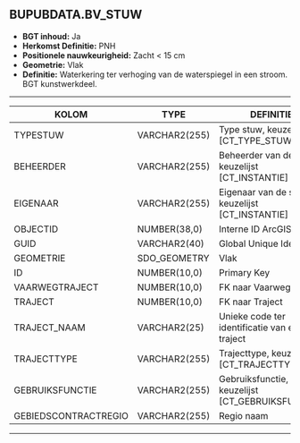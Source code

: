 ﻿## BUPUBDATA.BV_STUW


* __BGT inhoud:__ Ja
* __Herkomst Definitie:__ PNH
* __Positionele nauwkeurigheid:__ Zacht < 15 cm
* __Geometrie:__ Vlak
* __Definitie:__ Waterkering ter verhoging van de waterspiegel in een stroom. BGT kunstwerkdeel.



***

|KOLOM                               |TYPE              |DEFINITIE|
|------                              |----              |-----    |
|TYPESTUW                            |VARCHAR2(255)     |Type stuw, keuzelijst [CT_TYPE_STUW]|
|BEHEERDER                           |VARCHAR2(255)     |Beheerder van de stuw, keuzelijst [CT_INSTANTIE]|
|EIGENAAR                            |VARCHAR2(255)     |Eigenaar van de stuw, keuzelijst [CT_INSTANTIE]|
|OBJECTID                            |NUMBER(38,0)      |Interne ID ArcGIS||OBJBEGINTIJD                        |DATE              |BGT, Datum waarop het object bij de bronhouder is ontstaan|
|GUID                                |VARCHAR2(40)      |Global Unique Identifier|
|GEOMETRIE                           |SDO_GEOMETRY      |Vlak|
|ID                                  |NUMBER(10,0)      |Primary Key|
|VAARWEGTRAJECT                      |NUMBER(10,0)      |FK naar Vaarwegtraject|
|TRAJECT                             |NUMBER(10,0)      |FK naar Traject|
|TRAJECT_NAAM                        |VARCHAR2(25)      |Unieke code ter identificatie van een traject|
|TRAJECTTYPE                         |VARCHAR2(255)    |Trajecttype, keuzelijst [CT_TRAJECTTYPE]|
|GEBRUIKSFUNCTIE                    |VARCHAR2(255)    |Gebruiksfunctie, keuzelijst [CT_GEBRUIKSFUNCTIE]|
|GEBIEDSCONTRACTREGIO                |VARCHAR2(255)  |Regio naam|

***
